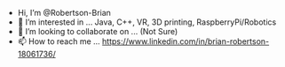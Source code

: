 - Hi, I’m @Robertson-Brian 
- 👀 I’m interested in ... Java, C++, VR, 3D printing, RaspberryPi/Robotics  
- 💞️ I’m looking to collaborate on ... (Not Sure)
- 📫 How to reach me ... https://www.linkedin.com/in/brian-robertson-18061736/

<!---
Robertson-Brian/Robertson-Brian is a ✨ special ✨ repository because its `README.md` (this file) appears on your GitHub profile.
You can click the Preview link to take a look at your changes.
--->

